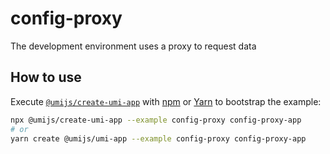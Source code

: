 # config-proxy

The development environment uses a proxy to request data

## How to use

Execute [`@umijs/create-umi-app`](https://github.com/umijs/umi/tree/master/packages/create-umi-app) with [npm](https://docs.npmjs.com/cli/init) or [Yarn](https://yarnpkg.com/lang/en/docs/cli/create/) to bootstrap the example:

```bash
npx @umijs/create-umi-app --example config-proxy config-proxy-app
# or
yarn create @umijs/umi-app --example config-proxy config-proxy-app
```
